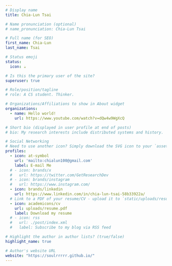 ```yaml
---
# Display name
title: Chia-Lun Tsai

# Name pronunciation (optional)
# name_pronunciation: Chia-Lun Tsai

# Full name (for SEO)
first_name: Chia-Lun
last_name: Tsai

# Status emoji
status:
  icon: ☕️

# Is this the primary user of the site?
superuser: true

# Role/position/tagline
# role: A CS student. Thinker.

# Organizations/Affiliations to show in About widget
organizations:
  - name: Hello world!
    url: https://www.youtube.com/watch?v=dQw4w9WgXcQ

# Short bio (displayed in user profile at end of posts)
# bio: My research interests include distributed systems and history.

# Social Networking
# Need to use another icon? Simply download the SVG icon to your `assets/media/icons/` folder.
profiles:
  - icon: at-symbol
    url: 'mailto:chialun100@gmail.com'
    label: E-mail Me
  # - icon: brands/x
  #   url: https://twitter.com/GetResearchDev
  # - icon: brands/instagram
  #   url: https://www.instagram.com/
  - icon: brands/linkedin
    url: https://www.linkedin.com/in/chia-lun-tsai-58b33922a/
  # Link to a PDF of your resume/CV - upload it to `static/uploads/resume.pdf`
  - icon: academicons/cv
    url: uploads/resume.pdf
    label: Download my resume
  # - icon: rss
  #   url: ./post/index.xml
  #   label: Subscribe to my blog via RSS feed

# Highlight the author in author lists? (true/false)
highlight_name: true

# Author's website URL
website: "https://soulrrrrr.github.io/"
---
```


<!-- Chia-Lun Tsai is a dedicate student and incoming student of UIUC MCS program. -->